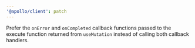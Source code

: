 ```yaml
---
'@apollo/client': patch
---
```


Prefer the `onError` and `onCompleted` callback functions passed to the execute function returned from `useMutation` instead of calling both callback handlers.

